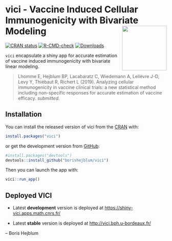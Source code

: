 
<!-- README.md is generated from README.Rmd. Please edit that file -->

# vici - Vaccine Induced Cellular Immunogenicity with Bivariate Modeling <a><img src='man/figures/logo.svg' align="right" height="139" /></a>

<!-- badges: start -->

[![CRAN
status](https://www.r-pkg.org/badges/version/vici)](https://CRAN.R-project.org/package=vici)
[![R-CMD-check](https://github.com/borishejblum/vici/workflows/R-CMD-check/badge.svg)](https://github.com/borishejblum/vici/actions)
[![Downloads](https://cranlogs.r-pkg.org/badges/vicis?color=blue)](https://www.r-pkg.org/pkg/vici)
<!-- badges: end -->

`vici` encapsulate a shiny app for accurate estimation of vaccine
induced immunogenicity with bivariate linear modeling.

> Lhomme E, Hejblum BP, Lacabaratz C, Wiedemann A, Lelièvre J-D, Levy Y,
> Thiébaut R, Richert L (2019). Analyzing cellular immunogenicity in
> vaccine clinical trials: a new statistical method including
> non-specific responses for accurate estimation of vaccine efficacy.
> *submitted*.

## Installation

You can install the released version of vici from the
[CRAN](https://cran.r-project.org/) with:

``` r
install.packages("vici")
```

or get the development version from
[GitHub](https://github.com/borishejblum/vici):

``` r
#install.packages("devtools")
devtools::install_github("borishejblum/vici")
```

Then you can launch the app with:

``` r
vici::run_app()
```

## Deployed VICI

-   Latest **development** version is deployed at
    <https://shiny-vici.apps.math.cnrs.fr/>

-   Latest **stable** version is deployed at
    <http://vici.bph.u-bordeaux.fr/>

– Boris Hejblum
